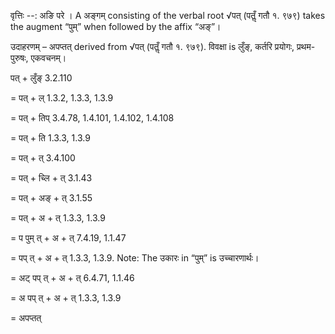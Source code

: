 

वृत्तिः --: अङि परे । A अङ्गम् consisting of the verbal root √पत् (पतॢँ गतौ १. ९७९) takes the augment “पुम्” when followed by the affix “अङ्”।


उदाहरणम् – अपप्तत् derived from √पत् (पतॢँ गतौ १. ९७९). विवक्षा is लुँङ्, कर्तरि प्रयोगः, प्रथम-पुरुषः, एकवचनम्।


पत् + लुँङ् 3.2.110

= पत् + ल् 1.3.2, 1.3.3, 1.3.9

= पत् + तिप् 3.4.78, 1.4.101, 1.4.102, 1.4.108

= पत् + ति 1.3.3, 1.3.9

= पत् + त् 3.4.100

= पत् + च्लि + त् 3.1.43

= पत् + अङ् + त् 3.1.55

= पत् + अ + त् 1.3.3, 1.3.9

= प पुम् त् + अ + त् 7.4.19, 1.1.47

= पप् त् + अ + त् 1.3.3, 1.3.9. Note: The उकारः in “पुम्” is उच्चारणार्थः।

= अट् पप् त् + अ + त् 6.4.71, 1.1.46

= अ पप् त् + अ + त् 1.3.3, 1.3.9

= अपप्तत्

